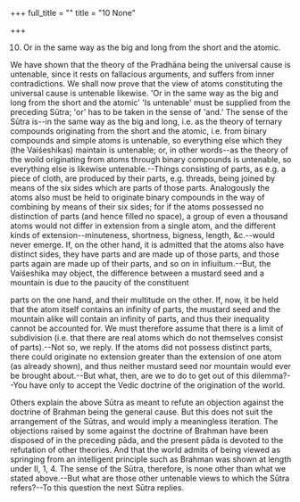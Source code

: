 +++
full_title = ""
title = "10 None"

+++


10. Or in the same way as the big and long from the short and the atomic.

We have shown that the theory of the Pradhāna being the universal cause is untenable, since it rests on fallacious arguments, and suffers from inner contradictions. We shall now prove that the view of atoms constituting the universal cause is untenable likewise. 'Or in the same way as the big and long from the short and the atomic' 'Is untenable' must be supplied from the preceding Sūtra; 'or' has to be taken in the sense of 'and.' The sense of the Sūtra is--in the same way as the big and long, i.e. as the theory of ternary compounds originating from the short and the atomic, i.e. from binary compounds and simple atoms is untenable, so everything else which they (the Vaiśeshikas) maintain is untenable; or, in other words--as the theory of the woild originating from atoms through binary compounds is untenable, so everything else is likewise untenable.--Things consisting of parts, as e.g. a piece of cloth, are produced by their parts, e.g. threads, being joined by means of the six sides which are parts of those parts. Analogously the atoms also must be held to originate binary compounds in the way of combining by means of their six sides; for if the atoms possessed no distinction of parts (and hence filled no space), a group of even a thousand atoms would not differ in extension from a single atom, and the different kinds of extension--minuteness, shortness, bigness, length, &c.--would never emerge. If, on the other hand, it is admitted that the atoms also have distinct sides, they have parts and are made up of those parts, and those parts again are made up of their parts, and so on in infiuitum.--But, the Vaiśeshika may object, the difference between a mustard seed and a mountain is due to the paucity of the constituent

parts on the one hand, and their multitude on the other. If, now, it be held that the atom itself contains an infinity of parts, the mustard seed and the mountain alike will contain an infinity of parts, and thus their inequality cannot be accounted for. We must therefore assume that there is a limit of subdivision (i.e. that there are real atoms which do not themselves consist of parts).--Not so, we reply. If the atoms did not possess distinct parts, there could originate no extension greater than the extension of one atom (as already shown), and thus neither mustard seed nor mountain would ever be brought about.--But what, then, are we to do to get out of this dilemma?--You have only to accept the Vedic doctrine of the origination of the world.

Others explain the above Sūtra as meant to refute an objection against the doctrine of Brahman being the general cause. But this does not suit the arrangement of the Sūtras, and would imply a meaningless iteration. The objections raised by some against the doctrine of Brahman have been disposed of in the preceding pāda, and the present pāda is devoted to the refutation of other theories. And that the world admits of being viewed as springing from an intelligent principle such as Brahman was shown at length under II, 1, 4. The sense of the Sūtra, therefore, is none other than what we stated above.--But what are those other untenable views to which the Sūtra refers?--To this question the next Sūtra replies.

